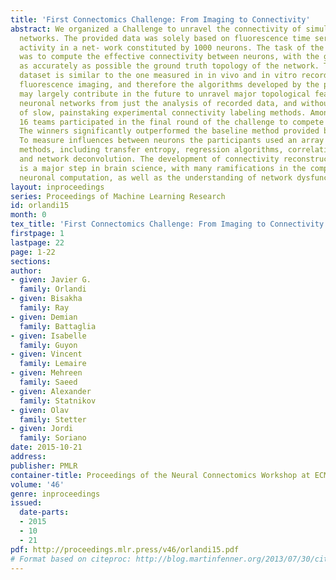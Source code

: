 ```yaml
---
title: 'First Connectomics Challenge: From Imaging to Connectivity'
abstract: We organized a Challenge to unravel the connectivity of simulated neuronal
  networks. The provided data was solely based on fluorescence time series of spontaneous
  activity in a net- work constituted by 1000 neurons. The task of the participants
  was to compute the effective connectivity between neurons, with the goal to reconstruct
  as accurately as possible the ground truth topology of the network. The procured
  dataset is similar to the one measured in in vivo and in vitro recordings of calcium
  fluorescence imaging, and therefore the algorithms developed by the participants
  may largely contribute in the future to unravel major topological features of living
  neuronal networks from just the analysis of recorded data, and without the need
  of slow, painstaking experimental connectivity labeling methods. Among 143 entrants,
  16 teams participated in the final round of the challenge to compete for prizes.
  The winners significantly outperformed the baseline method provided by the organizers.
  To measure influences between neurons the participants used an array of diverse
  methods, including transfer entropy, regression algorithms, correlation, deep learning,
  and network deconvolution. The development of connectivity reconstruction techniques
  is a major step in brain science, with many ramifications in the comprehension of
  neuronal computation, as well as the understanding of network dysfunctions in neuropathologies.
layout: inproceedings
series: Proceedings of Machine Learning Research
id: orlandi15
month: 0
tex_title: 'First Connectomics Challenge: From Imaging to Connectivity'
firstpage: 1
lastpage: 22
page: 1-22
sections: 
author:
- given: Javier G.
  family: Orlandi
- given: Bisakha
  family: Ray
- given: Demian
  family: Battaglia
- given: Isabelle
  family: Guyon
- given: Vincent
  family: Lemaire
- given: Mehreen
  family: Saeed
- given: Alexander
  family: Statnikov
- given: Olav
  family: Stetter
- given: Jordi
  family: Soriano
date: 2015-10-21
address: 
publisher: PMLR
container-title: Proceedings of the Neural Connectomics Workshop at ECML 2014
volume: '46'
genre: inproceedings
issued:
  date-parts:
  - 2015
  - 10
  - 21
pdf: http://proceedings.mlr.press/v46/orlandi15.pdf
# Format based on citeproc: http://blog.martinfenner.org/2013/07/30/citeproc-yaml-for-bibliographies/
---
```

